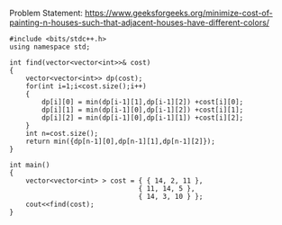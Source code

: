 Problem Statement: https://www.geeksforgeeks.org/minimize-cost-of-painting-n-houses-such-that-adjacent-houses-have-different-colors/

```
#include <bits/stdc++.h>
using namespace std;

int find(vector<vector<int>>& cost)
{
    vector<vector<int>> dp(cost);
    for(int i=1;i<cost.size();i++)
    {
        dp[i][0] = min(dp[i-1][1],dp[i-1][2]) +cost[i][0];
        dp[i][1] = min(dp[i-1][0],dp[i-1][2]) +cost[i][1];
        dp[i][2] = min(dp[i-1][0],dp[i-1][1]) +cost[i][2];
    }
    int n=cost.size();
    return min({dp[n-1][0],dp[n-1][1],dp[n-1][2]});
}

int main()
{
    vector<vector<int> > cost = { { 14, 2, 11 },
                                { 11, 14, 5 },
                                { 14, 3, 10 } };
    cout<<find(cost);
}
```
